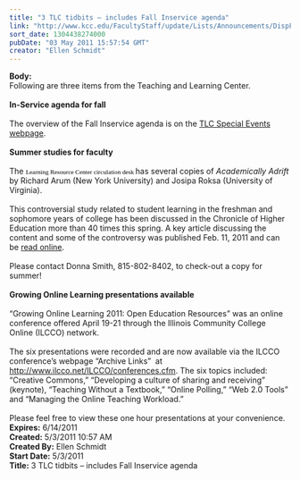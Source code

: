 ```yaml
---
title: "3 TLC tidbits – includes Fall Inservice agenda"
link: "http://www.kcc.edu/FacultyStaff/update/Lists/Announcements/DispForm.aspx?ID=279"
sort_date: 1304438274000
pubDate: "03 May 2011 15:57:54 GMT"
creator: "Ellen Schmidt"
---
```


<div><b>Body:</b> <div class="ExternalClassC6D2A9F6C89D49DB85745A2E3BEA49B4">
<div>Following are three items from the Teaching and Learning Center.</div>
<div><br /><strong>In-Service agenda for fall </strong></div><strong>
<div><br /></strong>The overview of the Fall Inservice agenda is on the <a href="/FacultyStaff/departments/ktlc/Pages/tlc-calendar.aspx">TLC Special Events webpage</a>.</div>
<div> </div>
<div><strong>Summer studies for faculty</strong></div>
<div><br />The <span style="font-size:8.5pt;color:black;font-family:'Verdana','sans-serif'">Learning Resource Center circulation desk </span>has several copies of <em>Academically Adrift</em> by Richard Arum (New York University) and Josipa Roksa (University of Virginia).</div>
<div><br />This controversial study related to student learning in the freshman and sophomore years of college has been discussed in the Chronicle of Higher Education more than 40 times this spring. A key article discussing the content and some of the controversy was published Feb. 11, 2011 and can be <a href="http://chronicle.com/article/Scholars-of-Education-Question/126345/">read online</a>. </div>
<div><br />Please contact Donna Smith, 815-802-8402, to check-out a copy for summer!</div>
<div><br /><strong>Growing Online Learning presentations available</strong></div><strong>
<div><br /></strong>“Growing Online Learning 2011: Open Education Resources” was an online conference offered April 19-21 through the Illinois Community College Online (ILCCO) network. </div>
<div><br />The six presentations were recorded and are now available via the ILCCO conference’s webpage “Archive Links”  at <a href="http://www.ilcco.net/ILCCO/conferences.cfm">http://www.ilcco.net/ILCCO/conferences.cfm</a>. The six topics included: “Creative Commons,” “Developing a culture of sharing and receiving” (keynote), “Teaching Without a Textbook,” “Online Polling,” “Web 2.0 Tools” and “Managing the Online Teaching Workload.” </div>
<div> </div>
<div>Please feel free to view these one hour presentations at your convenience.<br /></div></div></div>
<div><b>Expires:</b> 6/14/2011</div>
<div><b>Created:</b> 5/3/2011 10:57 AM</div>
<div><b>Created By:</b> Ellen Schmidt</div>
<div><b>Start Date:</b> 5/3/2011</div>
<div><b>Title:</b> 3 TLC tidbits – includes Fall Inservice agenda</div>
